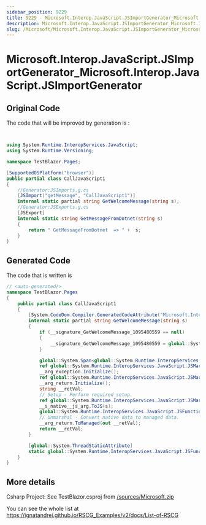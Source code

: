 ```yaml
---
sidebar_position: 9229 
title: 9229 - Microsoft.Interop.JavaScript.JSImportGenerator_Microsoft.Interop.JavaScript.JSImportGenerator
description: Microsoft.Interop.JavaScript.JSImportGenerator_Microsoft.Interop.JavaScript.JSImportGenerator
slug: /Microsoft/Microsoft.Interop.JavaScript.JSImportGenerator_Microsoft.Interop.JavaScript.JSImportGenerator
---
```


# Microsoft.Interop.JavaScript.JSImportGenerator_Microsoft.Interop.JavaScript.JSImportGenerator


##  Original Code

The code that will be improved by generation is :
```csharp showLineNumbers


using System.Runtime.InteropServices.JavaScript;
using System.Runtime.Versioning;

namespace TestBlazor.Pages;

[SupportedOSPlatform("browser")]
public partial class CallJavaScript1
{
    //Generator:JSImports.g.cs
    [JSImport("getMessage", "CallJavaScript1")]
    internal static partial string GetWelcomeMessage(string s);
    //Generator:JSExports.g.cs
    [JSExport]
    internal static string GetMessageFromDotnet(string s)
    {
        return " GetMessageFromDotnet  => " +  s;
    }
}
```

## Generated Code

The code that is written is
```csharp showLineNumbers
// <auto-generated/>
namespace TestBlazor.Pages
{
    public partial class CallJavaScript1
    {
        [System.CodeDom.Compiler.GeneratedCodeAttribute("Microsoft.Interop.JavaScript.JSImportGenerator", "7.0.8.42427")]
        internal static partial string GetWelcomeMessage(string s)
        {
            if (__signature_GetWelcomeMessage_1095480559 == null)
            {
                __signature_GetWelcomeMessage_1095480559 = global::System.Runtime.InteropServices.JavaScript.JSFunctionBinding.BindJSFunction("getMessage", "CallJavaScript1", new global::System.Runtime.InteropServices.JavaScript.JSMarshalerType[] { global::System.Runtime.InteropServices.JavaScript.JSMarshalerType.String, global::System.Runtime.InteropServices.JavaScript.JSMarshalerType.String });
            }

            global::System.Span<global::System.Runtime.InteropServices.JavaScript.JSMarshalerArgument> __arguments_buffer = stackalloc global::System.Runtime.InteropServices.JavaScript.JSMarshalerArgument[3];
            ref global::System.Runtime.InteropServices.JavaScript.JSMarshalerArgument __arg_exception = ref __arguments_buffer[0];
            __arg_exception.Initialize();
            ref global::System.Runtime.InteropServices.JavaScript.JSMarshalerArgument __arg_return = ref __arguments_buffer[1];
            __arg_return.Initialize();
            string __retVal;
            // Setup - Perform required setup.
            ref global::System.Runtime.InteropServices.JavaScript.JSMarshalerArgument __s_native__js_arg = ref __arguments_buffer[2];
            __s_native__js_arg.ToJS(s);
            global::System.Runtime.InteropServices.JavaScript.JSFunctionBinding.InvokeJS(__signature_GetWelcomeMessage_1095480559, __arguments_buffer);
            // Unmarshal - Convert native data to managed data.
            __arg_return.ToManaged(out __retVal);
            return __retVal;
        }

        [global::System.ThreadStaticAttribute]
        static global::System.Runtime.InteropServices.JavaScript.JSFunctionBinding __signature_GetWelcomeMessage_1095480559;
    }
}

```

## More details

Csharp Project: See TestBlazor.csproj from [/sources/Microsoft.zip](/sources/Microsoft.zip)


<p>
    You can see the whole list at 
    <a target="_blank" href='https://ignatandrei.github.io/RSCG_Examples/v2/docs/List-of-RSCG'>
        https://ignatandrei.github.io/RSCG_Examples/v2/docs/List-of-RSCG
    </a>
</p>

